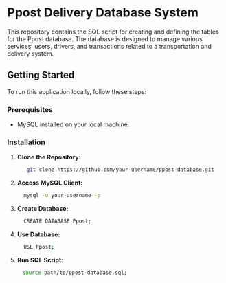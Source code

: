 # Ppost Delivery Database System 

This repository contains the SQL script for creating and defining the tables for the Ppost database. The database is designed to manage various services, users, drivers, and transactions related to a transportation and delivery system.

## Getting Started

To run this application locally, follow these steps:

### Prerequisites

- MySQL installed on your local machine.

### Installation

1. **Clone the Repository:**
   ```bash
      git clone https://github.com/your-username/ppost-database.git

2. **Access MySQL Client:**
   ```bash
     mysql -u your-username -p

4. **Create Database:**
   ```bash
     CREATE DATABASE Ppost;

6. **Use Database:**
   ```bash
     USE Ppost;

8. **Run SQL Script:**   
 ```bash
      source path/to/ppost-database.sql;


